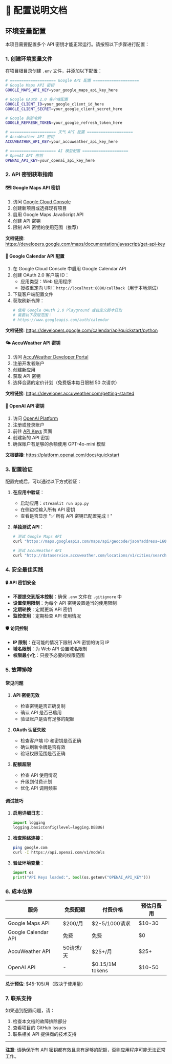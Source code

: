 # 🔧 配置说明文档

## 环境变量配置

本项目需要配置多个 API 密钥才能正常运行。请按照以下步骤进行配置：

### 1. 创建环境变量文件

在项目根目录创建 `.env` 文件，并添加以下配置：

```bash
# ==================== Google API 配置 ====================
# Google Maps API 密钥
GOOGLE_MAPS_API_KEY=your_google_maps_api_key_here

# Google OAuth 2.0 客户端配置
GOOGLE_CLIENT_ID=your_google_client_id_here
GOOGLE_CLIENT_SECRET=your_google_client_secret_here

# Google 刷新令牌
GOOGLE_REFRESH_TOKEN=your_google_refresh_token_here

# ==================== 天气 API 配置 ====================
# AccuWeather API 密钥
ACCUWEATHER_API_KEY=your_accuweather_api_key_here

# ==================== AI 模型配置 ====================
# OpenAI API 密钥
OPENAI_API_KEY=your_openai_api_key_here
```

### 2. API 密钥获取指南

#### 🗺️ Google Maps API 密钥

1. 访问 [Google Cloud Console](https://console.cloud.google.com/)
2. 创建新项目或选择现有项目
3. 启用 Google Maps JavaScript API
4. 创建 API 密钥
5. 限制 API 密钥的使用范围（推荐）

**文档链接**: https://developers.google.com/maps/documentation/javascript/get-api-key

#### 📅 Google Calendar API 配置

1. 在 Google Cloud Console 中启用 Google Calendar API
2. 创建 OAuth 2.0 客户端 ID：
   - 应用类型：Web 应用程序
   - 授权重定向 URI：`http://localhost:8080/callback`（用于本地测试）
3. 下载客户端配置文件
4. 获取刷新令牌：
   ```bash
   # 使用 Google OAuth 2.0 Playground 或自定义脚本获取
   # 需要以下权限范围：
   # https://www.googleapis.com/auth/calendar
   ```

**文档链接**: https://developers.google.com/calendar/api/quickstart/python

#### 🌤️ AccuWeather API 密钥

1. 访问 [AccuWeather Developer Portal](https://developer.accuweather.com/)
2. 注册开发者账户
3. 创建新应用
4. 获取 API 密钥
5. 选择合适的定价计划（免费版本每日限制 50 次请求）

**文档链接**: https://developer.accuweather.com/getting-started

#### 🤖 OpenAI API 密钥

1. 访问 [OpenAI Platform](https://platform.openai.com/)
2. 注册或登录账户
3. 前往 [API Keys](https://platform.openai.com/api-keys) 页面
4. 创建新的 API 密钥
5. 确保账户有足够的余额使用 GPT-4o-mini 模型

**文档链接**: https://platform.openai.com/docs/quickstart

### 3. 配置验证

配置完成后，可以通过以下方式验证：

1. **在应用中验证**：
   - 启动应用：`streamlit run app.py`
   - 在侧边栏输入所有 API 密钥
   - 查看是否显示 "✅ 所有 API 密钥已配置完成！"

2. **单独测试 API**：
   ```bash
   # 测试 Google Maps API
   curl "https://maps.googleapis.com/maps/api/geocode/json?address=1600+Amphitheatre+Parkway,+Mountain+View,+CA&key=YOUR_API_KEY"
   
   # 测试 AccuWeather API
   curl "http://dataservice.accuweather.com/locations/v1/cities/search?apikey=YOUR_API_KEY&q=Beijing"
   ```

### 4. 安全最佳实践

#### 🔒 API 密钥安全

- **不要提交到版本控制**：确保 `.env` 文件在 `.gitignore` 中
- **设置使用限制**：为每个 API 密钥设置适当的使用限制
- **定期轮换**：定期更新 API 密钥
- **监控使用**：定期检查 API 使用情况

#### 🛡️ 访问控制

- **IP 限制**：在可能的情况下限制 API 密钥的访问 IP
- **域名限制**：为 Web API 设置域名限制
- **权限最小化**：只授予必要的权限范围

### 5. 故障排除

#### 常见问题

1. **API 密钥无效**
   - 检查密钥是否正确复制
   - 确认 API 是否已启用
   - 验证账户是否有足够的配额

2. **OAuth 认证失败**
   - 检查客户端 ID 和密钥是否正确
   - 确认刷新令牌是否有效
   - 验证权限范围是否正确

3. **配额超限**
   - 检查 API 使用情况
   - 升级到付费计划
   - 优化 API 调用频率

#### 调试技巧

1. **启用详细日志**：
   ```python
   import logging
   logging.basicConfig(level=logging.DEBUG)
   ```

2. **检查网络连接**：
   ```bash
   ping google.com
   curl -I https://api.openai.com/v1/models
   ```

3. **验证环境变量**：
   ```python
   import os
   print("API Keys loaded:", bool(os.getenv("OPENAI_API_KEY")))
   ```

### 6. 成本估算

| 服务 | 免费配额 | 付费价格 | 预估月费用 |
|------|----------|----------|------------|
| Google Maps API | $200/月 | $2-5/1000请求 | $10-30 |
| Google Calendar API | 免费 | 免费 | $0 |
| AccuWeather API | 50请求/天 | $25+/月 | $25+ |
| OpenAI API | - | $0.15/1M tokens | $10-50 |

**总计预估**: $45-105/月（取决于使用量）

### 7. 联系支持

如果遇到配置问题，请：

1. 检查本文档的故障排除部分
2. 查看项目的 GitHub Issues
3. 联系相关 API 提供商的技术支持

---

**注意**: 请确保所有 API 密钥都有效且具有足够的配额，否则应用程序可能无法正常工作。 